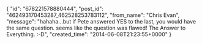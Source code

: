  {
   "id": "678221578880444",
   "post_id": "462493170453287_462528253783112",
   "from_name": "Chris Evan",
   "message": "hahaha...but if Pete answered YES to the last, you would have the same question.  seems like the question was flawed!  The Answer to Everything.  :-D",
   "created_time": "2014-06-08T21:23:55+0000"
 }
